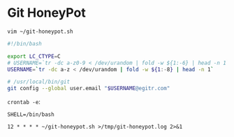 # Git HoneyPot

`vim ~/git-honeypot.sh`
```bash
#!/bin/bash

export LC_CTYPE=C
# USERNAME=`tr -dc a-z0-9 < /dev/urandom | fold -w ${1:-6} | head -n 1`
USERNAME=`tr -dc a-z < /dev/urandom | fold -w ${1:-8} | head -n 1`

# /usr/local/bin/git
git config --global user.email "$USERNAME@egitr.com"
```

`crontab -e`:
```cron
SHELL=/bin/bash

12 * * * * ~/git-honeypot.sh >/tmp/git-honeypot.log 2>&1
```
